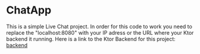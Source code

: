 # ChatApp
This is a simple Live Chat project.
In order for this code to work you need to replace the "localhost:8080" with your IP adress or the URL where your Ktor backend it running. Here is a link to the Ktor Backend for this project: [backend](https://github.com/ilya-shevtsov/ChatAppBackend)
